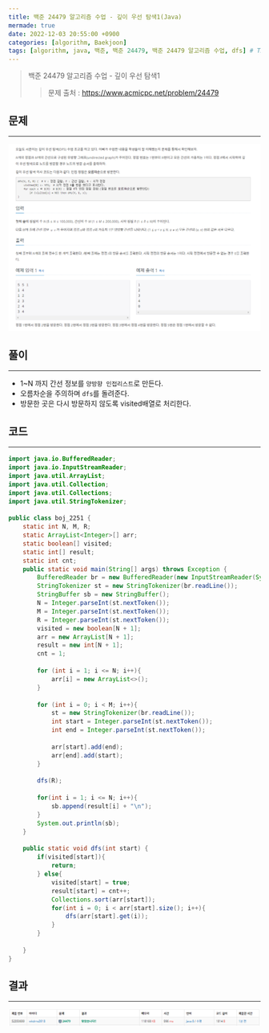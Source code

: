 ```yaml
---
title: 백준 24479 알고리즘 수업 - 깊이 우선 탐색1(Java)
mermade: true
date: 2022-12-03 20:55:00 +0900
categories: [algorithm, Baekjoon]
tags: [algorithm, java, 백준, 백준 24479, 백준 24479 알고리즘 수업, dfs] # TAG names should always be lowercase
---
```

>백준 24479 알고리즘 수업 - 깊이 우선 탐색1
>> 문제 출처 : <https://www.acmicpc.net/problem/24479>


## 문제
---
![백준](/assets/img/BOJ/24479.PNG)

## 풀이
---
- 1~N 까지 간선 정보를 ```양방향 인접리스트```로 만든다.
- 오름차순을 주의하며 ```dfs```를 돌려준다.
- 방문한 곳은 다시 방문하지 않도록 visited배열로 처리한다.

## 코드
---
```java
import java.io.BufferedReader;
import java.io.InputStreamReader;
import java.util.ArrayList;
import java.util.Collection;
import java.util.Collections;
import java.util.StringTokenizer;

public class boj_2251 {
    static int N, M, R;
    static ArrayList<Integer>[] arr;
    static boolean[] visited;
    static int[] result;
    static int cnt;
    public static void main(String[] args) throws Exception {
        BufferedReader br = new BufferedReader(new InputStreamReader(System.in));
        StringTokenizer st = new StringTokenizer(br.readLine());
        StringBuffer sb = new StringBuffer();
        N = Integer.parseInt(st.nextToken());
        M = Integer.parseInt(st.nextToken());
        R = Integer.parseInt(st.nextToken());
        visited = new boolean[N + 1];
        arr = new ArrayList[N + 1];
        result = new int[N + 1];
        cnt = 1;

        for (int i = 1; i <= N; i++){
            arr[i] = new ArrayList<>();
        }

        for (int i = 0; i < M; i++){
            st = new StringTokenizer(br.readLine());
            int start = Integer.parseInt(st.nextToken());
            int end = Integer.parseInt(st.nextToken());

            arr[start].add(end);
            arr[end].add(start);
        }

        dfs(R);

        for(int i = 1; i <= N; i++){
            sb.append(result[i] + "\n");
        }
        System.out.println(sb);
    }

    public static void dfs(int start) {
        if(visited[start]){
            return;
        } else{
            visited[start] = true;
            result[start] = cnt++;
            Collections.sort(arr[start]);
            for(int i = 0; i < arr[start].size(); i++){
                dfs(arr[start].get(i));
            }
        }

    }
}

```

## 결과
---
![백준](/assets/img/BOJ/24479_result.PNG)